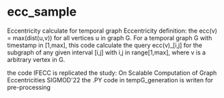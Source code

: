 # ecc_sample
Eccentricity calculate for temporal graph
Eccentricity definition: the ecc(v) = max(dist(u,v)) for all vertices u in graph G.
For a temporal graph G with timestamp in [1,max], this code calculate the query ecc(v)_[i,j] for the subgraph of any given interval [i,j] with i,j in range[1,max], where v is a arbitrary vertex in G.

the code IFECC is replicated the study:
On Scalable Computation of Graph Eccentricities SIGMOD'22
the .PY code in tempG_generation is writen for pre-processing
